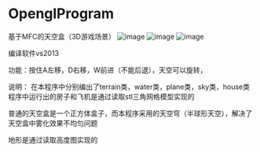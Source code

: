 # OpenglProgram
基于MFC的天空盒（3D游戏场景）
 ![image](https://github.com/xyygudu/OpenglProgram/blob/master/image/1.png)
 ![image](https://github.com/xyygudu/OpenglProgram/blob/master/image/2.png)
 ![image](https://github.com/xyygudu/OpenglProgram/blob/master/image/3.png)
 
 编译软件vs2013
 
 功能：按住A左移，D右移，W前进（不能后退），天空可以旋转，
 
 说明：
 在本程序中分别编出了terrain类，water类，plane类，sky类，house类
 程序中运行出的房子和飞机是通过读取stl三角网格模型实现的
 
 普通的天空盒是一个正方体盒子，而本程序采用的天空穹（半球形天空），解决了天空盒中雾化效果不均匀问题
 
 地形是通过读取高度图实现的
